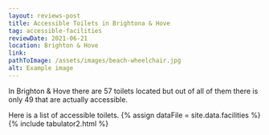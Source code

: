 ```yaml
---
layout: reviews-post
title: Accessible Toilets in Brightona & Hove
tag: accessible-facilities
reviewDate: 2021-06-21
location: Brighton & Hove
link: 
pathToImage: /assets/images/beach-wheelchair.jpg
alt: Example image
---
```

In Brighton & Hove there are 57 toilets located but out of all of them there is only 49 that are actually accessible. 

<!-- excerpt-end -->

Here is a list of accessible toilets.
{% assign dataFile = site.data.facilities %}
{% include tabulator2.html %}
